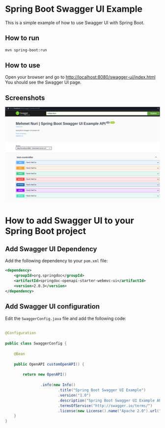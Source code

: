 # Spring Boot  Swagger UI  Example

This is a simple example of how to use Swagger UI with Spring Boot.

## How to run

```bash
mvn spring-boot:run
```

## How to use

Open your browser and go to [http://localhost:8080/swagger-ui/index.html](http://localhost:8080/swagger-ui/index.html)
You should see the Swagger UI page.

## Screenshots

![Swagger UI](./screenshots/shot.png)


# How to add Swagger UI to your Spring Boot project

## Add Swagger UI Dependency

Add the following dependency to your `pom.xml` file:

```xml
<dependency>
    <groupId>org.springdoc</groupId>
    <artifactId>springdoc-openapi-starter-webmvc-ui</artifactId>
    <version>2.0.3</version>
</dependency>
```

## Add Swagger UI configuration

Edit the `SwaggerConfig.java` file and add the following code:

```java

@Configuration

public class SwaggerConfig {

    @Bean

    public OpenAPI customOpenAPI() {

        return new OpenAPI()

                .info(new Info()
                        .title("Spring Boot Swagger UI Example")
                        .version("1.0")
                        .description("Spring Boot Swagger UI Example API")
                        .termsOfService("http://swagger.io/terms/")
                        .license(new License().name("Apache 2.0").url("http://springdoc.org")));
    }
}
```